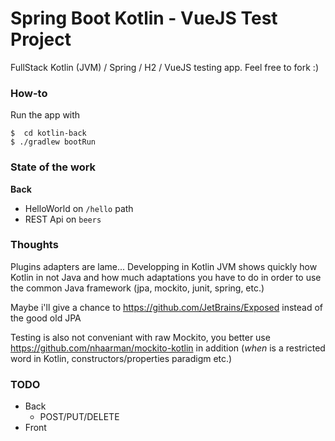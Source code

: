 # Spring Boot Kotlin - VueJS Test Project

FullStack Kotlin (JVM) / Spring / H2 / VueJS testing app.
Feel free to fork :)

### How-to

Run the app with

```
$  cd kotlin-back
$ ./gradlew bootRun
```

### State of the work

**Back**

- HelloWorld on `/hello` path
- REST Api on `beers`

### Thoughts
Plugins adapters are lame... Developping in Kotlin JVM shows quickly how Kotlin in not Java
and how much adaptations you have to do in order to use the common Java framework
(jpa, mockito, junit, spring, etc.)

Maybe i'll give a chance to https://github.com/JetBrains/Exposed
instead of the good old JPA

Testing is also not conveniant with raw Mockito, you better use https://github.com/nhaarman/mockito-kotlin in addition
(_when_ is a restricted word in Kotlin, constructors/properties paradigm etc.)


### TODO
- Back
  - POST/PUT/DELETE
- Front

